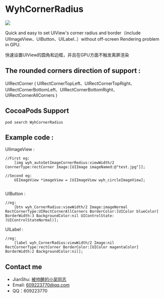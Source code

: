 # WyhCornerRadius

![](http://upload-images.jianshu.io/upload_images/4097230-7c9d5d7c2cbee37e.png?imageMogr2/auto-orient/strip%7CimageView2/2/w/1240)

Quick and easy to set UIView's corner radius and border（include UIImageView、UIButton、UILabel..）without off-screen Rendering problem in GPU.

快速设置UIView的圆角和边框，并且在GPU方面不触发离屏渲染

## The rounded corners direction of support :

UIRectCorner  ( UIRectCornerTopLeft、UIRectCornerTopRight、UIRectCornerBottomLeft、UIRectCornerBottomRight、UIRectCornerAllCorners )

## CocoaPods Support

 `pod search WyhCornerRadius`

## Example code :

UIImageView :

```objc
//First eg:
    [img wyh_autoSetImageCornerRedius:viewWidth/2 ConrnerType:rectCorner Image:[UIImage imageNamed:@"test.jpg"]];
    
//Second eg:
    UIImageView *imageView = [UIImageView wyh_circleImageView];
    
```
UIButton :

```objc
//eg:
    [btn wyh_CornerRadius:viewWidth/2 Image:imageNormal  RectCornerType:UIRectCornerAllCorners BorderColor:[UIColor blueColor] BorderWidth:3 BackgroundColor:nil UIControlState:(UIControlStateNormal)];
```
UILabel :

```objc
//eg:
    [label wyh_CornerRadius:viewWidth/2 Image:nil RectCornerType:rectCorner BorderColor:[UIColor magentaColor] BorderWidth:2 BackgroundColor:nil];
```
## Contact me

- JianShu: [被帅醒的小吴同志](http://www.jianshu.com/u/b76e3853ae0b)
- Email:  609223770@qq.com
- QQ：609223770
